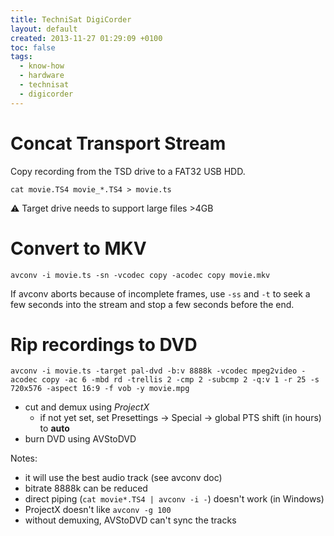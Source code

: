 ```yaml
---
title: TechniSat DigiCorder
layout: default
created: 2013-11-27 01:29:09 +0100
toc: false
tags:
  - know-how
  - hardware
  - technisat
  - digicorder
---
```

Concat Transport Stream
=======================

Copy recording from the TSD drive to a FAT32 USB HDD.

    cat movie.TS4 movie_*.TS4 > movie.ts

:warning: Target drive needs to support large files >4GB


Convert to MKV
==============

    avconv -i movie.ts -sn -vcodec copy -acodec copy movie.mkv

If avconv aborts because of incomplete frames, use `-ss` and `-t` to seek a few seconds into the stream and stop a few seconds before the end.


Rip recordings to DVD
=====================

    avconv -i movie.ts -target pal-dvd -b:v 8888k -vcodec mpeg2video -acodec copy -ac 6 -mbd rd -trellis 2 -cmp 2 -subcmp 2 -q:v 1 -r 25 -s 720x576 -aspect 16:9 -f vob -y movie.mpg


  - cut and demux using *ProjectX* 
    * if not yet set, set Presettings → Special → global PTS shift (in hours) to **auto**
  - burn DVD using AVStoDVD

Notes:

  * it will use the best audio track (see avconv doc)
  * bitrate 8888k can be reduced
  * direct piping (`cat movie*.TS4 | avconv -i -`) doesn't work (in Windows)
  * ProjectX doesn't like `avconv -g 100`
  * without demuxing, AVStoDVD can't sync the tracks
